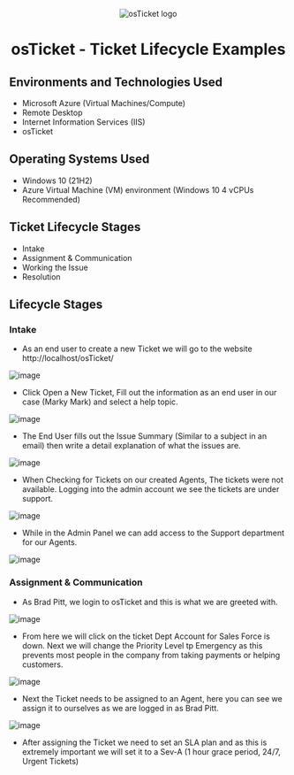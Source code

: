<p align="center">
<img src="https://i.imgur.com/Clzj7Xs.png" alt="osTicket logo"/>
</p>

<h1 align="center">osTicket - Ticket Lifecycle Examples</h1>

<h2>Environments and Technologies Used</h2>

- Microsoft Azure (Virtual Machines/Compute)
- Remote Desktop
- Internet Information Services (IIS)
- osTicket

<h2>Operating Systems Used </h2>

- Windows 10</b> (21H2)
- Azure Virtual Machine (VM) environment (Windows 10 4 vCPUs Recommended)

<h2>Ticket Lifecycle Stages</h2>

- Intake
- Assignment & Communication
- Working the Issue
- Resolution

<h2>Lifecycle Stages </h2>

<h3>Intake</h3>

- As an end user to create a new Ticket we will go to the website http://localhost/osTicket/

![image](https://github.com/Velezdrv/ticket-lifecycle/assets/147437260/01418997-5678-4d6a-9c21-832fe8f5c200)

- Click Open a New Ticket, Fill out the information as an end user in our case (Marky Mark) and select a help topic.

![image](https://github.com/Velezdrv/ticket-lifecycle/assets/147437260/fa38d794-341d-4d02-8d3e-e44c47ac5de0)

- The End User fills out the Issue Summary (Similar to a subject in an email) then write a detail explanation of what the issues are.

![image](https://github.com/Velezdrv/ticket-lifecycle/assets/147437260/bd41d4e9-4ec3-476e-89de-5e7cafa1a9be)

- When Checking for Tickets on our created Agents, The tickets were not available. Logging into the admin account we see the tickets are under support.

![image](https://github.com/Velezdrv/ticket-lifecycle/assets/147437260/a9ce2fa1-a7ff-4c00-8c74-5a4ba4e9a937)

- While in the Admin Panel we can add access to the Support department for our Agents.

![image](https://github.com/Velezdrv/ticket-lifecycle/assets/147437260/514fddf3-d361-4225-9e59-c834f7ab7733)

<h3>Assignment & Communication</h3>

- As Brad Pitt, we login to osTicket and this is what we are greeted with.

![image](https://github.com/Velezdrv/ticket-lifecycle/assets/147437260/3c742fe4-e6e5-48d9-a371-a3fca2d14ac4)

- From here we will click on the ticket Dept Account for Sales Force is down. Next we will change the Priority Level tp Emergency as this prevents most people in the company from taking payments or helping customers.

![image](https://github.com/Velezdrv/ticket-lifecycle/assets/147437260/1e0ddf11-ec38-4ddc-9101-8a0d459fef8f)

- Next the Ticket needs to be assigned to an Agent, here you can see we assign it to ourselves as we are logged in as Brad Pitt.

![image](https://github.com/Velezdrv/ticket-lifecycle/assets/147437260/cc288b31-a9e6-46d5-b033-c00e29392c96)

- After assigning the Ticket we need to set an SLA plan and as this is extremely important we will set it to a Sev-A (1 hour grace period, 24/7, Urgent Tickets)





